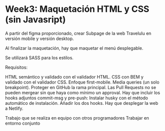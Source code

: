 # Week3: Maquetación HTML y CSS (sin Javasript)

A partir del figma proporcionado, crear Subpage de la web Travelulu en versión mobile y versión desktop.

Al finalizar la maquetación, hay que maquetar el menú desplegable.

Se utilizará SASS para los estilos.

Requisitos:

HTML semántico y validado con el validador HTML.
CSS con BEM y validado con el validador CSS.
Enfoque first-mobile.
Media queries (un solo breakpoint).
Proteger en GitHub la rama principal.
Las Pull Requests no se pueden mergear sin que haya como mínimo un approval.
Hay que incluir los hooks adjuntos commit-msg y pre-push:
Instalar husky con el método automático de instalación.
Añadir los dos hooks.
Hay que desplegar la web a Netlify.

Trabajo que se realiza en equipo con otros programadores
Trabajar en entorno conjunto
